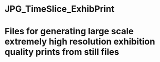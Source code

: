 # JPG_TimeSlice_ExhibPrint
# Files for generating large scale extremely high  resolution exhibition quality prints from still files
